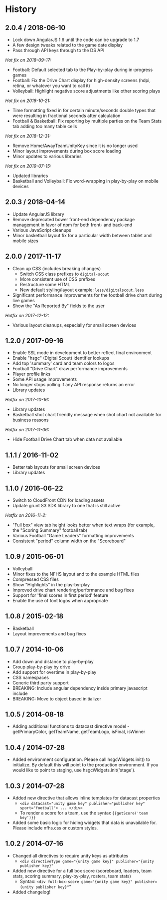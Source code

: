 # History

## 2.0.4 / 2018-06-10

* Lock down AngularJS 1.6 until the code can be upgrade to 1.7
* A few design tweaks related to the game date display
* Pass through API keys through to the DS API

*Hot fix on 2018-09-17:*

* Football: Default selected tab to the Play-by-play during in-progress games
* Football: Fix the Drive Chart display for high-density screens (hdpi, retina, or whatever you want to call it)
* Volleyball: Highlight negative score adjustments like other scoring plays

*Hot fix on 2018-10-21:*

* Time formatting fixed in for certain minute/seconds double types that were resulting in fractional seconds after calculation
* Football & Basketball: Fix reporting by multiple parties on the Team Stats tab adding too many table cells

*Hot fix on 2018-12-31:*

* Remove Home/AwayTeamUnityKey since it is no longer used
* Minor layout improvements during box score loading
* Minor updates to various libraries

*Hot fix on 2019-07-15:*

* Updated libraries
* Basketball and Volleyball: Fix word-wrapping in play-by-play on mobile devices

## 2.0.3 / 2018-04-14

* Update AngularJS library
* Remove deprecated bower front-end dependency package management in favor of npm for both front- and back-end
* Various JavaScript cleanups
* Minor basketball layout fix for a particular width between tablet and mobile sizes

## 2.0.0 / 2017-11-17

* Clean up CSS (includes breaking changes)
  * Switch CSS class prefixes to `digital-scout`
  * More consistent use of CSS prefixes
  * Restructure some HTML
  * New default styling/layout example: `less/digitalscout.less`
* Significant performance improvements for the football drive chart during live games
* Show the "As Reported By" fields to the user

*Hotfix on 2017-12-12:*

* Various layout cleanups, especially for small screen devices

## 1.2.0 / 2017-09-16

* Enable SSL mode in development to better reflect final environment
* Enable "hsgc" (Digital Scout) identifier lookups
* Add top 'summary' card and team colors to logos
* Football "Drive Chart" draw performance improvements
* Player profile links
* Some API usage improvements
* No longer stops polling if any API response returns an error
* Library updates

*Hotfix on 2017-10-16:*

* Library updates
* Basketball shot chart friendly message when shot chart not available for business reasons

*Hotfix on 2017-11-06:*

* Hide Football Drive Chart tab when data not available

## 1.1.1 / 2016-11-02

* Better tab layouts for small screen devices
* Library updates

## 1.1.0 / 2016-06-22

* Switch to CloudFront CDN for loading assets
* Update grunt S3 SDK library to one that is still active

*Hotfix on 2016-11-2:*

* "Full box" view tab height looks better when text wraps (for example, the "Scoring Summary" football tab)
* Various Football "Game Leaders" formatting improvements
* Consistent "period" column width on the "Scoreboard"

## 1.0.9 / 2015-06-01

* Volleyball
* Minor fixes to the NFHS layout and to the example HTML files
* Compressed CSS files
* Show "Highlights" in the play-by-play
* Improved drive chart rendering/performance and bug fixes
* Support for 'final scores in first period' feature
* Enable the use of font logos when appropriate

## 1.0.8 / 2015-02-18

* Basketball
* Layout improvements and bug fixes

## 1.0.7 / 2014-10-06

* Add down and distance to play-by-play
* Group play-by-play by drive
* Add support for overtime in play-by-play
* CSS namespaces
* Generic third party support
* BREAKING: Include angular dependency inside primary javascript include
* BREAKING: Move to object based initializer

## 1.0.5 / 2014-08-18

* Adding additional functions to datacast directive model - getPrimaryColor, getTeamName, getTeamLogo, isFinal, isWinner

## 1.0.4 / 2014-07-28

* Added environment configuration.  Please call hsgcWidgets.init() to initialize.  By default this will point to the production environment.  If you would like to point to staging, use hsgcWidgets.init('stage').

## 1.0.3 / 2014-07-28

* Added new directive that allows inline templates for datacast properties
  * `<div datacast="unity game key" publisher="publisher key" sport="football"> ... </div>`
  * To render a score for a team, use the syntax `{{getScore('team key')}}`
* Added some basic logic for hiding widgets that data is unavailable for.  Please include nfhs.css or custom styles.

## 1.0.2 / 2014-07-16

* Changed all directives to require unity keys as attributes
  * `<div directiveType game="{unity game key}" publisher="{unity publisher key}"`
* Added new directive for a full box score (scoreboard, leaders, team stats, scoring summary, play-by-play, rosters, team stats)
  * Syntax: `<div full-box-score game="{unity game key}" publisher={unity publisher key}"`"
* Added changelog!
